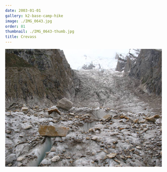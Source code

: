 ```yaml
---
date: 2003-01-01
gallery: k2-base-camp-hike
image: ./IMG_0643.jpg
order: 81
thumbnail: ./IMG_0643-thumb.jpg
title: Crevass
---
```


![Crevass](./IMG_0643.jpg)